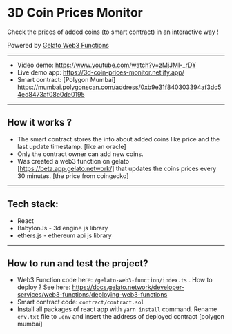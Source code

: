 # 3D Coin Prices Monitor

Check the prices of added coins (to smart contract) in an interactive way !

Powered by  [Gelato Web3 Functions](https://beta.app.gelato.network/)

----

- Video demo: https://www.youtube.com/watch?v=zMjJMI-_rDY
- Live demo app: https://3d-coin-prices-monitor.netlify.app/
- Smart contract: [Polygon Mumbai] https://mumbai.polygonscan.com/address/0xb9e31f840303394af3dc54ed8473af08e0de0195

----

## How it works ?

- The smart contract stores the info about added coins like price and the last update timestamp. [like an oracle]
- Only the contract owner can add new coins.
- Was created a web3 function on gelato [https://beta.app.gelato.network/] that updates the coins prices every 30 minutes. [the price from coingecko]

----

## Tech stack:

- React
- BabylonJs - 3d engine js library
- ethers.js - ethereum api js library

---

## How to run and test the project?

- Web3 Function code here: `/gelato-web3-function/index.ts` . How to deploy ? See here: https://docs.gelato.network/developer-services/web3-functions/deploying-web3-functions
- Smart contract code: `contract/contract.sol`
- Install all packages of react app with `yarn install` command. Rename `env.txt` file to `.env` and insert the address of deployed contract [polygon mumbai]
